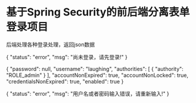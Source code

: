 # 基于Spring Security的前后端分离表单登录项目

后端处理各种登录处理，返回json数据

{
"status": "error",
"msg": "尚未登录，请先登录!"
}


{
"password": null,
"username": "laughing",
"authorities": [
{
"authority": "ROLE_admin"
}
],
"accountNonExpired": true,
"accountNonLocked": true,
"credentialsNonExpired": true,
"enabled": true
}

{
"status": "error",
"msg": "用户名或者密码输入错误，请重新输入!"
}
